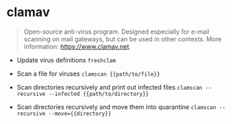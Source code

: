 # clamav
> Open-source anti-virus program.
> Designed especially for e-mail scanning on mail gateways, but can be used in other contexts.
> More information: <https://www.clamav.net>.

- Update virus definitions
`freshclam`

- Scan a file for viruses
`clamscan {{path/to/file}}`

- Scan directories recursively and print out infected files
`clamscan --recursive --infected {{path/to/directory}}`

- Scan directories recursively and move them into quarantine
`clamscan --recursive --move={{directory}}`
